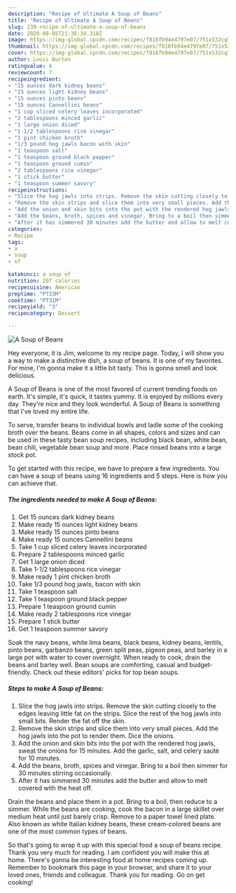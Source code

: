 ```yaml
---
description: "Recipe of Ultimate A Soup of Beans"
title: "Recipe of Ultimate A Soup of Beans"
slug: 239-recipe-of-ultimate-a-soup-of-beans
date: 2020-08-05T21:36:34.318Z
image: https://img-global.cpcdn.com/recipes/f816fb94e4797e07/751x532cq70/a-soup-of-beans-recipe-main-photo.jpg
thumbnail: https://img-global.cpcdn.com/recipes/f816fb94e4797e07/751x532cq70/a-soup-of-beans-recipe-main-photo.jpg
cover: https://img-global.cpcdn.com/recipes/f816fb94e4797e07/751x532cq70/a-soup-of-beans-recipe-main-photo.jpg
author: Louis Burton
ratingvalue: 4
reviewcount: 7
recipeingredient:
- "15 ounces dark kidney beans"
- "15 ounces light kidney beans"
- "15 ounces pinto beans"
- "15 ounces Cannellini beans"
- "1 cup sliced celery leaves incorporated"
- "2 tablespoons minced garlic"
- "1 large onion diced"
- "1-1/2 tablespoons rice vinegar"
- "1 pint chicken broth"
- "1/3 pound hog jawls bacon with skin"
- "1 teaspoon salt"
- "1 teaspoon ground black pepper"
- "1 teaspoon ground cumin"
- "2 tablespoons rice vinegar"
- "1 stick butter"
- "1 teaspoon summer savory"
recipeinstructions:
- "Slice the hog jawls into strips. Remove the skin cutting closely to the edges leaving little fat on the strips. Slice the rest of the hog jawls into small bits. Render the fat off the skin."
- "Remove the skin strips and slice them into very small pieces. Add the hog jawls into the pot to render them. Dice the onions."
- "Add the onion and skin bits into the pot with the rendered hog jawls, sweat the onions for 15 minutes. Add the garlic, salt, and celery sauté for 10 minutes."
- "Add the beans, broth, spices and vinegar. Bring to a boil then simmer for 30 minutes stirring occasionally."
- "After it has simmered 30 minutes add the butter and allow to melt covered with the heat off."
categories:
- Recipe
tags:
- a
- soup
- of

katakunci: a soup of 
nutrition: 207 calories
recipecuisine: American
preptime: "PT33M"
cooktime: "PT31M"
recipeyield: "3"
recipecategory: Dessert

---
```



![A Soup of Beans](https://img-global.cpcdn.com/recipes/f816fb94e4797e07/751x532cq70/a-soup-of-beans-recipe-main-photo.jpg)

Hey everyone, it is Jim, welcome to my recipe page. Today, I will show you a way to make a distinctive dish, a soup of beans. It is one of my favorites. For mine, I'm gonna make it a little bit tasty. This is gonna smell and look delicious.

A Soup of Beans is one of the most favored of current trending foods on earth. It's simple, it's quick, it tastes yummy. It is enjoyed by millions every day. They're nice and they look wonderful. A Soup of Beans is something that I've loved my entire life.

To serve, transfer beans to individual bowls and ladle some of the cooking broth over the beans. Beans come in all shapes, colors and sizes and can be used in these tasty bean soup recipes, including black bean, white bean, bean chili, vegetable bean soup and more. Place rinsed beans into a large stock pot.


To get started with this recipe, we have to prepare a few ingredients. You can have a soup of beans using 16 ingredients and 5 steps. Here is how you can achieve that.

<!--inarticleads1-->

##### The ingredients needed to make A Soup of Beans:

1. Get 15 ounces dark kidney beans
1. Make ready 15 ounces light kidney beans
1. Make ready 15 ounces pinto beans
1. Make ready 15 ounces Cannellini beans
1. Take 1 cup sliced celery leaves incorporated
1. Prepare 2 tablespoons minced garlic
1. Get 1 large onion diced
1. Take 1-1/2 tablespoons rice vinegar
1. Make ready 1 pint chicken broth
1. Take 1/3 pound hog jawls, bacon with skin
1. Take 1 teaspoon salt
1. Take 1 teaspoon ground black pepper
1. Prepare 1 teaspoon ground cumin
1. Make ready 2 tablespoons rice vinegar
1. Prepare 1 stick butter
1. Get 1 teaspoon summer savory


Soak the navy beans, white lima beans, black beans, kidney beans, lentils, pinto beans, garbanzo beans, green split peas, pigeon peas, and barley in a large pot with water to cover overnight. When ready to cook, drain the beans and barley well. Bean soups are comforting, casual and budget-friendly. Check out these editors&#39; picks for top bean soups. 

<!--inarticleads2-->

##### Steps to make A Soup of Beans:

1. Slice the hog jawls into strips. Remove the skin cutting closely to the edges leaving little fat on the strips. Slice the rest of the hog jawls into small bits. Render the fat off the skin.
1. Remove the skin strips and slice them into very small pieces. Add the hog jawls into the pot to render them. Dice the onions.
1. Add the onion and skin bits into the pot with the rendered hog jawls, sweat the onions for 15 minutes. Add the garlic, salt, and celery sauté for 10 minutes.
1. Add the beans, broth, spices and vinegar. Bring to a boil then simmer for 30 minutes stirring occasionally.
1. After it has simmered 30 minutes add the butter and allow to melt covered with the heat off.


Drain the beans and place them in a pot. Bring to a boil, then reduce to a simmer. While the beans are cooking, cook the bacon in a large skillet over medium heat until just barely crisp. Remove to a paper towel lined plate. Also known as white Italian kidney beans, these cream-colored beans are one of the most common types of beans. 

So that's going to wrap it up with this special food a soup of beans recipe. Thank you very much for reading. I am confident you will make this at home. There's gonna be interesting food at home recipes coming up. Remember to bookmark this page in your browser, and share it to your loved ones, friends and colleague. Thank you for reading. Go on get cooking!
